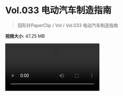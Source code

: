 # Vol.033 电动汽车制造指南

> 回形针PaperClip / Vol / Vol.033 电动汽车制造指南

**视频大小**: 47.25 MB

<div class="video"><video src="https://file.hsyhx.top/archive/PaperClip/Vol/033.mp4" controls preload>🤔 您的浏览器不支持 video 标签</video></div>